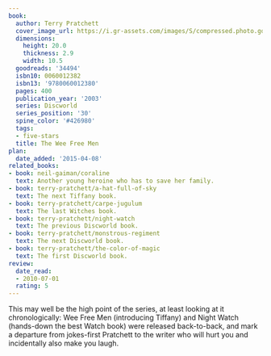 ```yaml
---
book:
  author: Terry Pratchett
  cover_image_url: https://i.gr-assets.com/images/S/compressed.photo.goodreads.com/books/1443764106l/34494._SY160_.jpg
  dimensions:
    height: 20.0
    thickness: 2.9
    width: 10.5
  goodreads: '34494'
  isbn10: 0060012382
  isbn13: '9780060012380'
  pages: 400
  publication_year: '2003'
  series: Discworld
  series_position: '30'
  spine_color: '#426980'
  tags:
  - five-stars
  title: The Wee Free Men
plan:
  date_added: '2015-04-08'
related_books:
- book: neil-gaiman/coraline
  text: Another young heroine who has to save her family.
- book: terry-pratchett/a-hat-full-of-sky
  text: The next Tiffany book.
- book: terry-pratchett/carpe-jugulum
  text: The last Witches book.
- book: terry-pratchett/night-watch
  text: The previous Discworld book.
- book: terry-pratchett/monstrous-regiment
  text: The next Discworld book.
- book: terry-pratchett/the-color-of-magic
  text: The first Discworld book.
review:
  date_read:
  - 2010-07-01
  rating: 5
---
```


This may well be the high point of the series, at least looking at it chronologically: Wee Free Men (introducing
Tiffany) and Night Watch (hands-down the best Watch book) were released back-to-back, and mark a departure from
jokes-first Pratchett to the writer who will hurt you and incidentally also make you laugh.
